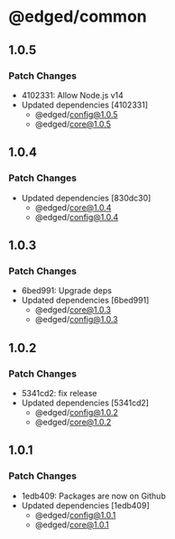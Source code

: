 # @edged/common

## 1.0.5

### Patch Changes

- 4102331: Allow Node.js v14
- Updated dependencies [4102331]
  - @edged/config@1.0.5
  - @edged/core@1.0.5

## 1.0.4

### Patch Changes

- Updated dependencies [830dc30]
  - @edged/core@1.0.4
  - @edged/config@1.0.4

## 1.0.3

### Patch Changes

- 6bed991: Upgrade deps
- Updated dependencies [6bed991]
  - @edged/core@1.0.3
  - @edged/config@1.0.3

## 1.0.2

### Patch Changes

- 5341cd2: fix release
- Updated dependencies [5341cd2]
  - @edged/config@1.0.2
  - @edged/core@1.0.2

## 1.0.1

### Patch Changes

- 1edb409: Packages are now on Github
- Updated dependencies [1edb409]
  - @edged/config@1.0.1
  - @edged/core@1.0.1

